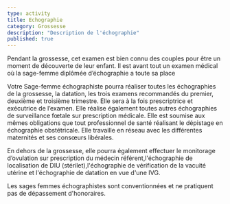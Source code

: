 ```yaml
---
type: activity
title: Echographie
category: Grossesse
description: "Description de l'échographie"
published: true
---
```



Pendant la grossesse, cet examen est bien connu des couples pour être un moment de découverte de leur enfant.
Il est avant tout un examen médical où la sage-femme diplômée d’échographie a toute sa place 

Votre Sage-femme échographiste pourra réaliser toutes les échographies de la grossesse, la datation, les trois examens recommandés du premier, deuxième et troisième  trimestre. Elle sera à la fois prescriptrice et exécutrice de l’examen. Elle réalise également toutes autres échographies de surveillance fœtale sur prescription médicale.
Elle est soumise aux mêmes obligations que tout professionnel de santé réalisant le dépistage en échographie obstétricale. Elle travaille en réseau avec les différentes maternités et ses consœurs libérales.

En dehors de la grossesse, elle pourra également effectuer  le monitorage d’ovulation sur prescription du médecin référent,l'échographie de localisation de DIU (stérilet),l'échographie de vérification de la vacuité utérine et l'échographie de datation en vue d'une IVG.

Les sages femmes échographistes sont  conventionnées et ne pratiquent pas de dépassement d'honoraires.
